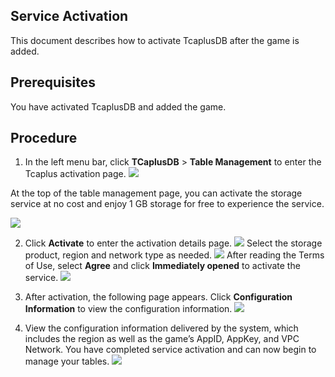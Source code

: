[//]: # (chinagitpath:XXXXX)

## Service Activation
This document describes how to activate TcaplusDB after the game is added.

##  Prerequisites
You have activated TcaplusDB and added the game.


## Procedure


1. In the left menu bar, click **TCaplusDB** > **Table Management** to enter the Tcaplus activation page.
![](https://main.qcloudimg.com/raw/118526d068f885e9de945e6bd820b979.png)

At the top of the table management page, you can activate the storage service at no cost and enjoy 1 GB storage for free to experience the service.

![](https://main.qcloudimg.com/raw/737d149ee9a0658d57526afb731dfa22.png)

2. Click **Activate** to enter the activation details page.
![](https://main.qcloudimg.com/raw/05d9e5a8fec5fad85126df25ef83b765.png)
Select the storage product, region and network type as needed.
![](https://main.qcloudimg.com/raw/b8c03cfcb8f924fd933ea94d67dbd7ef.png)
After reading the Terms of Use, select **Agree** and click **Immediately opened** to activate the service.
![](https://main.qcloudimg.com/raw/34a603589ab28b541e9022fa331c8433.png)

3. After activation, the following page appears. Click **Configuration Information** to view the configuration information.
![](https://main.qcloudimg.com/raw/8275686caae2adda29534069d0b2d1bf.png)
 
4. View the configuration information delivered by the system, which includes the region as well as the game’s AppID, AppKey, and VPC Network. You have completed service activation and can now begin to manage your tables.
![](https://main.qcloudimg.com/raw/8cfdb0d9d88d1ab834271db27b63d4fb.png)

